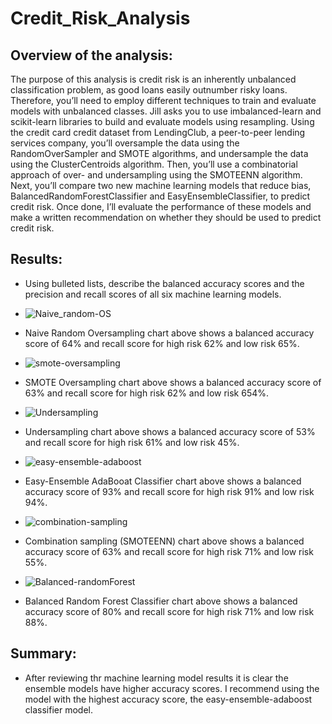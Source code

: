 # Credit_Risk_Analysis
## Overview of the analysis:
The purpose of this analysis is credit risk is an inherently unbalanced classification problem, as good loans easily outnumber risky loans. Therefore, you’ll need to employ different techniques to train and evaluate models with unbalanced classes. Jill asks you to use imbalanced-learn and scikit-learn libraries to build and evaluate models using resampling. Using the credit card credit dataset from LendingClub, a peer-to-peer lending services company, you’ll oversample the data using the RandomOverSampler and SMOTE algorithms, and undersample the data using the ClusterCentroids algorithm. Then, you’ll use a combinatorial approach of over- and undersampling using the SMOTEENN algorithm. Next, you’ll compare two new machine learning models that reduce bias, BalancedRandomForestClassifier and EasyEnsembleClassifier, to predict credit risk. Once done, I’ll evaluate the performance of these models and make a written recommendation on whether they should be used to predict credit risk.

## Results: 
* Using bulleted lists, describe the balanced accuracy scores and the precision and recall scores of all six machine learning models. 







* ![Naive_random-OS](https://user-images.githubusercontent.com/93004710/164803712-16f3824c-eaf9-4ca8-bbd0-9595bfab2cdc.png)










* Naive Random Oversampling chart above shows a balanced accuracy score of 64% and recall score for high risk 62% and low risk 65%.









* ![smote-oversampling](https://user-images.githubusercontent.com/93004710/164803730-52a6914b-98d9-4de3-bd80-0872475283e3.png)











* SMOTE Oversampling chart above shows a balanced accuracy score of 63% and recall score for high risk 62% and low risk 654%.








* ![Undersampling](https://user-images.githubusercontent.com/93004710/164803744-97853594-8dcd-413d-a055-3c27cd2b2450.png)







* Undersampling chart above shows a balanced accuracy score of 53% and recall score for high risk 61% and low risk 45%.







* ![easy-ensemble-adaboost](https://user-images.githubusercontent.com/93004710/164803792-9a29e585-bf53-4fb4-bc02-99649518dff9.png)







* Easy-Ensemble AdaBooat Classifier chart above shows a balanced accuracy score of 93% and recall score for high risk 91% and low risk 94%.





* ![combination-sampling](https://user-images.githubusercontent.com/93004710/164803880-6a4a8a31-8b0b-47e7-be3f-e14d60975be3.png)





* Combination sampling (SMOTEENN) chart above shows a balanced accuracy score of 63% and recall score for high risk 71% and low risk 55%.




* ![Balanced-randomForest](https://user-images.githubusercontent.com/93004710/164803933-763844d9-dbea-4ce4-802b-6f3f9a848b52.png)




* Balanced Random Forest Classifier chart above shows a balanced accuracy score of 80% and recall score for high risk 71% and low risk 88%.



## Summary: 
*  After reviewing thr machine learning model results it is clear the ensemble models have higher accuracy scores. I recommend using the model with the highest accuracy score, the easy-ensemble-adaboost classifier model.
